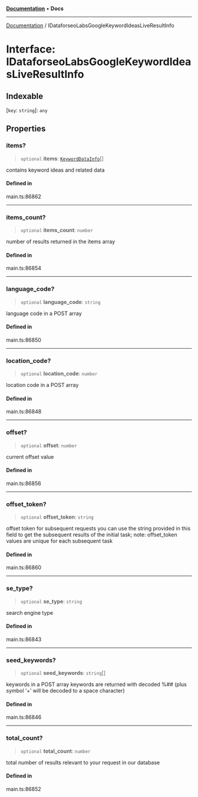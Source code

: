 [**Documentation**](../README.md) • **Docs**

***

[Documentation](../globals.md) / IDataforseoLabsGoogleKeywordIdeasLiveResultInfo

# Interface: IDataforseoLabsGoogleKeywordIdeasLiveResultInfo

## Indexable

 \[`key`: `string`\]: `any`

## Properties

### items?

> `optional` **items**: [`KeywordDataInfo`](../classes/KeywordDataInfo.md)[]

contains keyword ideas and related data

#### Defined in

main.ts:86862

***

### items\_count?

> `optional` **items\_count**: `number`

number of results returned in the items array

#### Defined in

main.ts:86854

***

### language\_code?

> `optional` **language\_code**: `string`

language code in a POST array

#### Defined in

main.ts:86850

***

### location\_code?

> `optional` **location\_code**: `number`

location code in a POST array

#### Defined in

main.ts:86848

***

### offset?

> `optional` **offset**: `number`

current offset value

#### Defined in

main.ts:86856

***

### offset\_token?

> `optional` **offset\_token**: `string`

offset token for subsequent requests
you can use the string provided in this field to get the subsequent results of the initial task;
note: offset_token values are unique for each subsequent task

#### Defined in

main.ts:86860

***

### se\_type?

> `optional` **se\_type**: `string`

search engine type

#### Defined in

main.ts:86843

***

### seed\_keywords?

> `optional` **seed\_keywords**: `string`[]

keywords in a POST array
keywords are returned with decoded %## (plus symbol ‘+’ will be decoded to a space character)

#### Defined in

main.ts:86846

***

### total\_count?

> `optional` **total\_count**: `number`

total number of results relevant to your request in our database

#### Defined in

main.ts:86852

